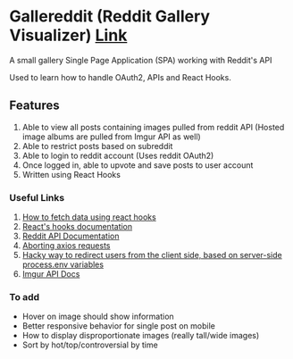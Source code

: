 # Gallereddit (Reddit Gallery Visualizer) [Link](https://gallereddit.herokuapp.com/)
A small gallery Single Page Application (SPA) working with Reddit's API

Used to learn how to handle OAuth2, APIs and React Hooks.

## Features
1. Able to view all posts containing images pulled from reddit API (Hosted image albums are pulled from Imgur API as well)
2. Able to restrict posts based on subreddit
3. Able to login to reddit account (Uses reddit OAuth2)
4. Once logged in, able to upvote and save posts to user account
5. Written using React Hooks

### Useful Links
1. [How to fetch data using react hooks](https://www.robinwieruch.de/react-hooks-fetch-data)
2. [React's hooks documentation](https://reactjs.org/docs/hooks-reference.html)
3. [Reddit API Documentation](https://www.reddit.com/dev/api/)
4. [Aborting axios requests](https://github.com/axios/axios/blob/master/README.md#cancellation)
5. [Hacky way to redirect users from the client side, based on server-side process.env variables](https://stackoverflow.com/questions/49835830/res-redirect-cors-not-working-in-mean-app)
6. [Imgur API Docs](https://apidocs.imgur.com/?version=latest#intro)

### To add
- Hover on image should show information
- Better responsive behavior for single post on mobile
- How to display disproportionate images (really tall/wide images)
- Sort by hot/top/controversial by time